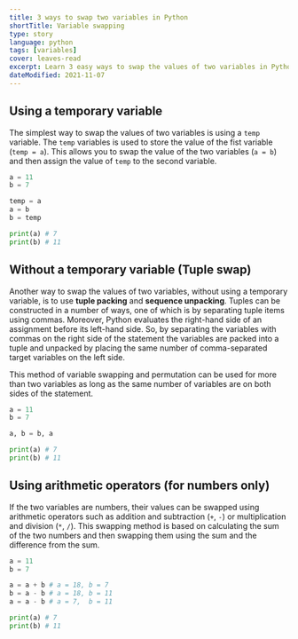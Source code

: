 ```yaml
---
title: 3 ways to swap two variables in Python
shortTitle: Variable swapping
type: story
language: python
tags: [variables]
cover: leaves-read
excerpt: Learn 3 easy ways to swap the values of two variables in Python.
dateModified: 2021-11-07
---
```


## Using a temporary variable

The simplest way to swap the values of two variables is using a `temp` variable. The `temp` variables is used to store the value of the fist variable (`temp = a`). This allows you to swap the value of the two variables (`a = b`) and then assign the value of `temp` to the second variable.

```py
a = 11
b = 7

temp = a
a = b
b = temp

print(a) # 7
print(b) # 11
```

## Without a temporary variable (Tuple swap)

Another way to swap the values of two variables, without using a temporary variable, is to use **tuple packing** and **sequence unpacking**. Tuples can be constructed in a number of ways, one of which is by separating tuple items using commas. Moreover, Python evaluates the right-hand side of an assignment before its left-hand side. So, by separating the variables with commas on the right side of the statement the variables are packed into a tuple and unpacked by placing the same number of comma-separated target variables on the left side.

This method of variable swapping and permutation can be used for more than two variables as long as the same number of variables are on both sides of the statement.

```py
a = 11
b = 7

a, b = b, a

print(a) # 7
print(b) # 11
```

## Using arithmetic operators (for numbers only)

If the two variables are numbers, their values can be swapped using arithmetic operators such as addition and subtraction (`+`, `-`) or multiplication and division (`*`, `/`). This swapping method is based on calculating the sum of the two numbers and then swapping them using the sum and the difference from the sum.

```py
a = 11
b = 7

a = a + b # a = 18, b = 7
b = a - b # a = 18, b = 11
a = a - b # a = 7,  b = 11

print(a) # 7
print(b) # 11
```
